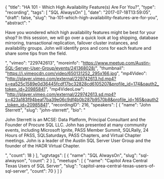 {
  "title": "HA 101 - Which High Availability Feature(s) Are For You?",
  "type": "recording",
  "tags": [
    "SQL AlwaysOn"
  ],
  "date": "2017-07-18T13:59:05",
  "draft": false,
  "slug": "ha-101-which-high-availability-features-are-for-you",
  "abstract": "<p>Have you wondered which high availability features might be best for your shop? In this session, we will go over a quick look at log shipping, database mirroring, transactional replication, failover cluster instances, and availability groups. John will identify pros and cons for each feature and share some tips from the field.</p>",
  "vimeo": "229742613",
  "moreinfo": "https://www.meetup.com/Austin-SQL-Server-User-Group/events/241368028/",
  "thumbnail": "https://i.vimeocdn.com/video/650131252_295x166.jpg",
  "mp4Video": "http://player.vimeo.com/external/229742613.hd.mp4?s=ea525c1589e0d36445fcdf17bc32828cd6105207&profile_id=174&oauth2_token_id=20985841",
  "mp4VideoLow": "http://player.vimeo.com/external/229742613.sd.mp4?s=423a183f94beaf7ba39e06c9df4b0b287b9570b8&profile_id=165&oauth2_token_id=20985841",
  "recordingID": 216,
  "speakers": [
    {
      "name": "John Sterrett",
      "slug": "john-sterrett",
      "bio": "<p>John Sterrett is an MCSE: Data Platform, Principal Consultant and the Founder of Procure SQL LLC.  John has presented at many community events, including Microsoft Ignite, PASS Member Summit, SQLRally, 24 Hours of PASS, SQLSaturdays, PASS Chapters, and Virtual Chapter meetings. John is a leader of the Austin SQL Server User Group and the founder of the HADR Virtual Chapter.</p>",
      "count": 18
    }
  ],
  "ugtvtags": [
    {
      "name": "SQL AlwaysOn",
      "slug": "sql-alwayson",
      "count": 2
    }
  ],
  "meetups": [
    {
      "name": "Capitol Area Central Texas Users of SQL Server",
      "slug": "capitol-area-central-texas-users-of-sql-server",
      "count": 70
    }
  ]
}